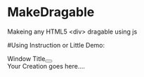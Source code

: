 # MakeDragable
Makeing any HTML5 &lt;div> dragable using js  


#Using Instruction or Little Demo:
<html>
  <head>
    <title>MakeDragable.js</title>
    <script type="text/javascript" src="makedrag.js"></script>
  </head>
  <body>
    <div id="window1" class="window">
      <div class="windowhead"><span style="font:weight:900;">Window Title</span><button onclick="close()"</button>
      </div>
      <div class="windowbody">Your Creation goes here....</div>
    </div>
  </body>
</html>
